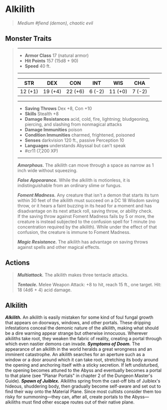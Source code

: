 # Alkilith
>*Medium #fiend (demon), chaotic evil*
## Monster Traits
>___
>- **Armor Class** 17 (natural armor)
>- **Hit Points** 157 (15d8 + 90)
>- **Speed** 40 ft.
>___
>|STR|DEX|CON|INT|WIS|CHA|
>|:---:|:---:|:---:|:---:|:---:|:---:|
>|12 (+1)|19 (+4)|22 (+6)|6 (-2)|11 (+0)|7 (-2)|
>___
>- **Saving Throws** Dex +8, Con +10
>- **Skills** Stealth +8
>- **Damage Resistances** acid, cold, fire, lightning; bludgeoning, piercing, and slashing from nonmagical attacks
>- **Damage Immunities** poison
>- **Condition Immunities** charmed, frightened, poisoned
>- **Senses** darkvision 120 ft., passive Perception 10
>- **Languages** understands Abyssal but can't speak
>- #cr11 (7,200 XP)
>___
>***Amorphous.*** The alkilith can move through a space as narrow as 1 inch wide without squeezing.  
>
>***False Appearance.*** While the alkilith is motionless, it is indistinguishable from an ordinary slime or fungus.  
>
>***Foment Madness.*** Any creature that isn't a demon that starts its turn within 30 feet of the alkilith must succeed on a DC 18 Wisdom saving throw, or it hears a faint buzzing in its head for a moment and has disadvantage on its next attack roll, saving throw, or ability check.  
>If the saving throw against Foment Madness fails by 5 or more, the creature is instead subjected to the confusion spell for 1 minute (no concentration required by the alkilith). While under the effect of that confusion, the creature is immune to Foment Madness.  
>
>***Magic Resistance.*** The alkilith has advantage on saving throws against spells and other magical effects.  
>
## Actions
>***Multiattack.*** The alkilith makes three tentacle attacks.  
>
>***Tentacle.*** Melee Weapon Attack: +8 to hit, reach 15 ft., one target. Hit: 18 (4d6 + 4) acid damage.
## Alkilith
***Alkilith.*** An alkilith is easily mistaken for some kind of foul fungal growth that appears on doorways, windows, and other portals. These dripping infestations conceal the demonic nature of the alkilith, making what should be a dire warning appear strange but otherwise innocuous. Wherever alkiliths take root, they weaken the fabric of reality, creating a portal through which even nastier demons can invade.
***Symptoms of Doom.*** The appearance of an alkilith in the world heralds a great wrongness and an imminent catastrophe. An alkilith searches for an aperture such as a window or a door around which it can take root, stretching its body around the opening and anchoring itself with a sticky secretion. If left undisturbed, the opening becomes attuned to the Abyss and eventually becomes a portal to that plane (see "Planar Portals" in chapter 2 of the Dungeon Master's Guide).
***Spawn of Juiblex.*** Alkiliths spring from the cast-off bits of Juiblex's hideous, shuddering body, then gradually become self-aware and set out to find their way onto the Material Plane. Since most cultists consider them too risky for summoning—they can, after all, create portals to the Abyss—alkiliths must find other escape routes out of their native plane.